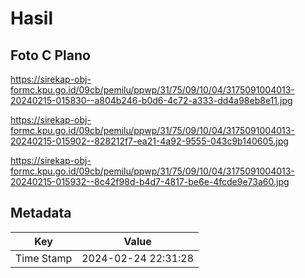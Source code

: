# Hasil

## Foto C Plano

https://sirekap-obj-formc.kpu.go.id/09cb/pemilu/ppwp/31/75/09/10/04/3175091004013-20240215-015830--a804b246-b0d6-4c72-a333-dd4a98eb8e11.jpg

https://sirekap-obj-formc.kpu.go.id/09cb/pemilu/ppwp/31/75/09/10/04/3175091004013-20240215-015902--828212f7-ea21-4a92-9555-043c9b140605.jpg

https://sirekap-obj-formc.kpu.go.id/09cb/pemilu/ppwp/31/75/09/10/04/3175091004013-20240215-015932--8c42f98d-b4d7-4817-be6e-4fcde9e73a60.jpg


## Metadata

| Key        | Value               |
| ---------- | ------------------- |
| Time Stamp | 2024-02-24 22:31:28 |



